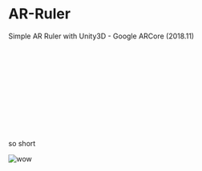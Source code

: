 # AR-Ruler
Simple AR Ruler with Unity3D - Google ARCore (2018.11)

<br/>
<br/>
<br/>
<br/>
<br/>
<br/>
<br/>
<br/>
<br/>
<br/>

so short

![wow](https://user-images.githubusercontent.com/32290988/66709601-b6457180-eda2-11e9-9aea-b09098f55760.jpg)
 
